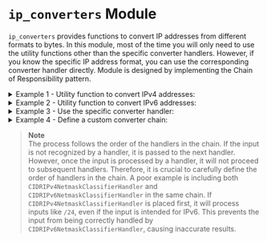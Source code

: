 # `ip_converters` Module

`ip_converters` provides functions to convert IP addresses from different formats to bytes. In this module, most of the time you will only need to use the utility functions other than the specific converter handlers. However, if you know the specific IP address format, you can use the corresponding converter handler directly. Module is designed by implementing the Chain of Responsibility pattern.


<details>
<summary>Example 1 - Utility function to convert IPv4 addresses:</summary>

```python
from ttlinks.ipservice.ip_converters import IPConverter

ip_converter = IPConverter
ipv4_bytes_1 = ip_converter.convert_to_ipv4_bytes('192.168.1.1')
ipv4_bytes_2 = ip_converter.convert_to_ipv4_bytes(65535)
ipv4_bytes_3 = ip_converter.convert_to_ipv4_bytes('/24')
ipv4_bytes_4 = ip_converter.convert_to_ipv4_bytes(
    [
        1, 1, 0, 0, 0, 0, 0, 0, 
        1, 0, 1, 0, 1, 0, 0, 0, 
        0, 0, 0, 0, 0, 0, 0, 1, 
        0, 0, 0, 0, 1, 0, 1, 0
    ])
ipv4_bytes_5 = ip_converter.convert_to_ipv4_bytes('11111111111111110000000000000000')

print('IPv4 bytes 1:', ' -> ', '%-20s'%ipv4_bytes_1, ' -> ', [octet for octet in ipv4_bytes_1])
print('IPv4 bytes 2:', ' -> ', '%-20s'%ipv4_bytes_2, ' -> ', [octet for octet in ipv4_bytes_2])
print('IPv4 bytes 3:', ' -> ', '%-20s'%ipv4_bytes_3, ' -> ', [octet for octet in ipv4_bytes_3])
print('IPv4 bytes 4:', ' -> ', '%-20s'%ipv4_bytes_4, ' -> ', [octet for octet in ipv4_bytes_4])
print('IPv4 bytes 5:', ' -> ', '%-20s'%ipv4_bytes_5, ' -> ', [octet for octet in ipv4_bytes_5])
```
Example output:
```
IPv4 bytes 1:  ->  b'\xc0\xa8\x01\x01'   ->  [192, 168, 1, 1]
IPv4 bytes 2:  ->  b'\x00\x00\xff\xff'   ->  [0, 0, 255, 255]
IPv4 bytes 3:  ->  b'\xff\xff\xff\x00'   ->  [255, 255, 255, 0]
IPv4 bytes 4:  ->  b'\xc0\xa8\x01\n'     ->  [192, 168, 1, 10]
IPv4 bytes 5:  ->  b'\xff\xff\x00\x00'   ->  [255, 255, 0, 0]
```
</details>

<details>
<summary>Example 2 - Utility function to convert IPv6 addresses:</summary>

```python
from ttlinks.ipservice.ip_address import IPv6Addr
from ttlinks.ipservice.ip_converters import IPConverter

ip_converter = IPConverter
ipv6_bytes_1 = ip_converter.convert_to_ipv6_bytes('2003:0db8:0000:0042:0000:8a2e:0370:7334')
ipv6_bytes_2 = ip_converter.convert_to_ipv6_bytes(5412213248541258421)
ipv6_bytes_3 = ip_converter.convert_to_ipv6_bytes('/96')
ipv6_bytes_4 = ip_converter.convert_to_ipv6_bytes(
    [
        1, 1, 0, 0, 0, 0, 0, 0, 1, 1, 0, 0, 0, 0, 0, 0,
        1, 0, 1, 0, 1, 0, 0, 0, 1, 0, 1, 0, 1, 0, 0, 0,
        0, 0, 0, 0, 0, 0, 0, 1, 0, 0, 0, 0, 0, 0, 0, 1,
        0, 0, 0, 0, 1, 0, 1, 0, 0, 0, 0, 0, 1, 0, 1, 0,
        0, 0, 0, 0, 0, 0, 0, 0, 0, 0, 0, 0, 0, 0, 0, 0,
        0, 0, 0, 0, 0, 0, 0, 0, 0, 0, 0, 0, 0, 0, 0, 0,
        0, 0, 0, 0, 0, 0, 0, 0, 0, 0, 0, 0, 0, 0, 0, 0,
        0, 0, 0, 0, 0, 0, 0, 0, 0, 0, 0, 0, 0, 0, 0, 0,
    ])
ipv6_bytes_5 = ip_converter.convert_to_ipv6_bytes(
    '11111111111111111111111111111111'
    '11111111111111111111111111111111'
    '00000000000000000000000000000000'
    '00000000000000000000000000000000'
)

print('IPv6 bytes 1:', ' -> ', '%-70s'%ipv6_bytes_1, ' -> ', IPv6Addr(ipv6_bytes_1))
print('IPv6 bytes 2:', ' -> ', '%-70s'%ipv6_bytes_2, ' -> ', IPv6Addr(ipv6_bytes_2))
print('IPv6 bytes 3:', ' -> ', '%-70s'%ipv6_bytes_3, ' -> ', IPv6Addr(ipv6_bytes_3))
print('IPv6 bytes 4:', ' -> ', '%-70s'%ipv6_bytes_4, ' -> ', IPv6Addr(ipv6_bytes_4))
print('IPv6 bytes 5:', ' -> ', '%-70s'%ipv6_bytes_5, ' -> ', IPv6Addr(ipv6_bytes_5))

```
Example output:
```
IPv6 bytes 1:  ->  b' \x03\r\xb8\x00\x00\x00B\x00\x00\x8a.\x03ps4'                         ->  2003:DB8:0:42:0:8A2E:370:7334
IPv6 bytes 2:  ->  b'\x00\x00\x00\x00\x00\x00\x00\x00K\x1c\x0bF?\xf6\xf2\xb5'              ->  ::4B1C:B46:3FF6:F2B5
IPv6 bytes 3:  ->  b'\xff\xff\xff\xff\xff\xff\xff\xff\xff\xff\xff\xff\x00\x00\x00\x00'     ->  FFFF:FFFF:FFFF:FFFF:FFFF:FFFF::
IPv6 bytes 4:  ->  b'\xc0\xc0\xa8\xa8\x01\x01\n\n\x00\x00\x00\x00\x00\x00\x00\x00'         ->  C0C0:A8A8:101:A0A::
IPv6 bytes 5:  ->  b'\xff\xff\xff\xff\xff\xff\xff\xff\x00\x00\x00\x00\x00\x00\x00\x00'     ->  FFFF:FFFF:FFFF:FFFF::
```
</details>

<details>

<summary>Example 3 - Use the specific converter handler:</summary>

Here is an example of using the decimal converter handler to convert an IPv4 and IPv6 addresses to bytes.

```python
from ttlinks.ipservice.ip_address import IPv4Addr, IPv6Addr
from ttlinks.ipservice.ip_converters import DecimalIPv4ConverterHandler, DecimalIPv6ConverterHandler

ipv4_decimal_handler = DecimalIPv4ConverterHandler()
ipv4_in_bytes = ipv4_decimal_handler.handle(3232235826)

ipv6_decimal_handler = DecimalIPv6ConverterHandler()
ipv6_in_bytes = ipv6_decimal_handler.handle(42540766411282592856903984951653826731)

print('IPv4 in bytes:', ipv4_in_bytes, '| Address:', IPv4Addr(ipv4_in_bytes).address)
print('IPv6 in bytes:', ipv6_in_bytes, '| Address:', IPv6Addr(ipv6_in_bytes).address)
```
Example output:
```
IPv4 in bytes: b'\xc0\xa8\x012' | Address: 192.168.1.50
IPv6 in bytes: b' \x01\r\xb8\x00\x00\x00\x00\x00\x00\x00\x00\x00\x00\x00\xab' | Address: 2001:DB8::AB
```

Other converter handlers are doing the same thing but for different formats.
Supported handlers are:

- `BytesIPv4ConverterHandler` - If the input is bytes, it returns the same bytes.
- `BinaryDigitsIPv4ConverterHandler` - Expects a list of 32 binary digits.
- `BinaryStringIPv4ConverterHandler` - Expects a string of 32 binary digits.
- `CIDRIPv4ConverterHandler` - Expects a string in CIDR notation.
- `DotIPv4ConverterHandler` - Expects a string in dot-decimal notation.
- `DecimalIPv4ConverterHandler` - Expects an integer.
- `BytesIPv6ConverterHandler` - If the input is bytes, it returns the same bytes.
- `BinaryDigitsIPv6ConverterHandler` - Expects a list of 128 binary digits.
- `BinaryStringIPv6ConverterHandler` - Expects a string of 128 binary digits.
- `CIDRIPv6ConverterHandler` - Expects a string in CIDR notation.
- `ColonIPv6ConverterHandler` - Expects a string in colon-hexadecimal notation.
- `DecimalIPv6ConverterHandler` - Expects an integer.

</details>

<details>
<summary>Example 4 - Define a custom converter chain:</summary>

The chain processes the input based on the handlers included in it. As demonstrated in the example, the chain initially converts the input to bytes according to the specified formats: Colon-Hex, Dot-Decimal, and Decimal. However, it fails to recognize IPv6's CIDR notation, which is why the conversion process for `example4` failed. After adding the `CIDRIPv6ConverterHandler` to the chain, the conversion process for `example4` succeeded.


```python
from ttlinks.ipservice.ip_converters import DotIPv4ConverterHandler, ColonIPv6ConverterHandler, DecimalIPv6ConverterHandler, CIDRIPv6ConverterHandler

handler = DotIPv4ConverterHandler()
last_in_chain = handler.set_next(ColonIPv6ConverterHandler()).set_next(DecimalIPv6ConverterHandler())
example1 = '192.168.1.0'
example2 = '2001:0db8:85a3::'
example3 = 885511225
example4 = '/96'
print('Input1:', '%-25s'%example1, '->', 'Output1:', handler.handle(example1))
print('Input2:', '%-25s'%example2, '->', 'Output2:', handler.handle(example2))
print('Input3:', '%-25s'%example3, '->', 'Output3:', handler.handle(example3))
print('Input4:', '%-25s'%example4, '->', 'Output4:', handler.handle(example4))


print('\nPut CIDRIPv6ConverterHandler in the chain..')
last_in_chain.set_next(CIDRIPv6ConverterHandler())
print('Input4:', '%-25s'%example4, '->', 'Output4:', handler.handle(example4))
```
Example output:
```
Input1: 192.168.1.0               -> Output1: b'\xc0\xa8\x01\x00'
Input2: 2001:0db8:85a3::          -> Output2: b' \x01\r\xb8\x85\xa3\x00\x00\x00\x00\x00\x00\x00\x00\x00\x00'
Input3: 885511225                 -> Output3: b'\x00\x00\x00\x00\x00\x00\x00\x00\x00\x00\x00\x004\xc7\xd49'
Input4: /96                       -> Output4: None

Put CIDRIPv6ConverterHandler in the chain..
Input4: /96                       -> Output4: b'\xff\xff\xff\xff\xff\xff\xff\xff\xff\xff\xff\xff\x00\x00\x00\x00'
```


</details>

> **Note**  
> The process follows the order of the handlers in the chain. If the input is not recognized by a handler, it is passed to the next handler. However, once the input is processed by a handler, it will not proceed to subsequent handlers. Therefore, it is crucial to carefully define the order of handlers in the chain. A poor example is including both `CIDRIPv4NetmaskClassifierHandler` and `CIDRIPv6NetmaskClassifierHandler` in the same chain. If `CIDRIPv4NetmaskClassifierHandler` is placed first, it will process inputs like `/24`, even if the input is intended for IPv6. This prevents the input from being correctly handled by `CIDRIPv6NetmaskClassifierHandler`, causing inaccurate results.